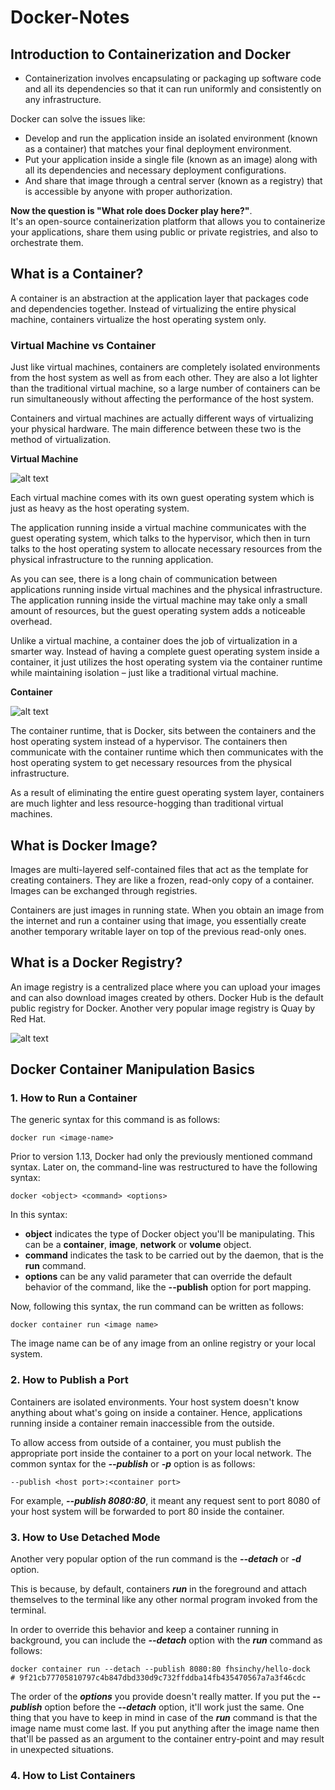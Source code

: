 # Docker-Notes

## Introduction to Containerization and Docker
- Containerization involves encapsulating or packaging up software code and all its dependencies so that it can run uniformly and consistently on any infrastructure.

Docker can solve the issues like:
- Develop and run the application inside an isolated environment (known as a container) that matches your final deployment environment.
- Put your application inside a single file (known as an image) along with all its dependencies and necessary deployment configurations.
- And share that image through a central server (known as a registry) that is accessible by anyone with proper authorization.

**Now the question is "What role does Docker play here?"**. </br>
It's an open-source containerization platform that allows you to containerize your applications, share them using public or private registries, and also to orchestrate them.

## What is a Container?
A container is an abstraction at the application layer that packages code and dependencies together. Instead of virtualizing the entire physical machine, containers virtualize the host operating system only.

### Virtual Machine vs Container
Just like virtual machines, containers are completely isolated environments from the host system as well as from each other. They are also a lot lighter than the traditional virtual machine, so a large number of containers can be run simultaneously without affecting the performance of the host system.

Containers and virtual machines are actually different ways of virtualizing your physical hardware. The main difference between these two is the method of virtualization.

**Virtual Machine**

![alt text](https://www.freecodecamp.org/news/content/images/2021/04/virtual-machines.svg)

Each virtual machine comes with its own guest operating system which is just as heavy as the host operating system.

The application running inside a virtual machine communicates with the guest operating system, which talks to the hypervisor, which then in turn talks to the host operating system to allocate necessary resources from the physical infrastructure to the running application.

As you can see, there is a long chain of communication between applications running inside virtual machines and the physical infrastructure. The application running inside the virtual machine may take only a small amount of resources, but the guest operating system adds a noticeable overhead.

Unlike a virtual machine, a container does the job of virtualization in a smarter way. Instead of having a complete guest operating system inside a container, it just utilizes the host operating system via the container runtime while maintaining isolation – just like a traditional virtual machine.

**Container**

![alt text](https://www.freecodecamp.org/news/content/images/2021/04/containers.svg)

The container runtime, that is Docker, sits between the containers and the host operating system instead of a hypervisor. The containers then communicate with the container runtime which then communicates with the host operating system to get necessary resources from the physical infrastructure.

As a result of eliminating the entire guest operating system layer, containers are much lighter and less resource-hogging than traditional virtual machines.

## What is Docker Image?
Images are multi-layered self-contained files that act as the template for creating containers. They are like a frozen, read-only copy of a container. Images can be exchanged through registries.

Containers are just images in running state. When you obtain an image from the internet and run a container using that image, you essentially create another temporary writable layer on top of the previous read-only ones.

## What is a Docker Registry?
An image registry is a centralized place where you can upload your images and can also download images created by others. Docker Hub is the default public registry for Docker. Another very popular image registry is Quay by Red Hat.

![alt text](https://www.freecodecamp.org/news/content/images/2021/01/docker-hub.png)





## Docker Container Manipulation Basics

### 1. How to Run a Container
The generic syntax for this command is as follows:
```shell
docker run <image-name>
```
Prior to version 1.13, Docker had only the previously mentioned command syntax. Later on, the command-line was restructured to have the following syntax:
```shell
docker <object> <command> <options>
```
In this syntax:
-  **object** indicates the type of Docker object you'll be manipulating. This can be a **container**, **image**, **network** or **volume** object.
-  **command** indicates the task to be carried out by the daemon, that is the **run** command.
-  **options** can be any valid parameter that can override the default behavior of the command, like the **--publish** option for port mapping.

Now, following this syntax, the run command can be written as follows:
```shell
docker container run <image name>
```
The image name can be of any image from an online registry or your local system. 

### 2. How to Publish a Port
Containers are isolated environments. Your host system doesn't know anything about what's going on inside a container. Hence, applications running inside a container remain inaccessible from the outside.

To allow access from outside of a container, you must publish the appropriate port inside the container to a port on your local network. The common syntax for the **_--publish_** or **_-p_** option is as follows:
```shell
--publish <host port>:<container port>
```
For example, **_--publish 8080:80_**, it meant any request sent to port 8080 of your host system will be forwarded to port 80 inside the container‌.

### 3. How to Use Detached Mode
Another very popular option of the run command is the **_--detach_** or **_-d_** option.

This is because, by default, containers **_run_** in the foreground and attach themselves to the terminal like any other normal program invoked from the terminal.

In order to override this behavior and keep a container running in background, you can include the **_--detach_** option with the **_run_** command as follows:

```shell
docker container run --detach --publish 8080:80 fhsinchy/hello-dock
# 9f21cb77705810797c4b847dbd330d9c732ffddba14fb435470567a7a3f46cdc
```
The order of the **_options_** you provide doesn't really matter. If you put the **_--publish_** option before the **_--detach_** option, it'll work just the same. One thing that you have to keep in mind in case of the **_run_** command is that the image name must come last. If you put anything after the image name then that'll be passed as an argument to the container entry-point and may result in unexpected situations.

### 4. How to List Containers

